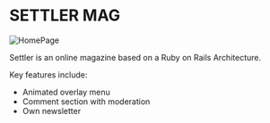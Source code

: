 # SETTLER MAG

![HomePage](https://media.giphy.com/media/MmOCNPUiaAL3rt0Pt8/giphy.gif "Home Page")

Settler is an online magazine based on a Ruby on Rails Architecture. 

Key features include: 

* Animated overlay menu 
* Comment section with moderation
* Own newsletter

